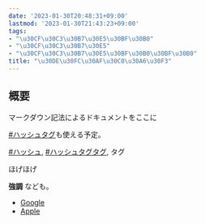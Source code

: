 ```yaml
---
date: '2023-01-30T20:48:31+09:00'
lastmod: '2023-01-30T21:43:23+09:00'
tags:
- "\u30CF\u30C3\u30B7\u30E5\u30BF\u30B0"
- "\u30CF\u30C3\u30B7\u30E5"
- "\u30CF\u30C3\u30B7\u30E5\u30BF\u30B0\u30BF\u30B0"
title: "\u30DE\u30FC\u30AF\u30C0\u30A6\u30F3"
---
```



## 概要


マークダウン記法によるドキュメントをここに


[#ハッシュタグ](https://blog.mikiri.net/tags/%E3%83%8F%E3%83%83%E3%82%B7%E3%83%A5%E3%82%BF%E3%82%B0/)も使える予定。


[#ハッシュ](https://blog.mikiri.net/tags/%E3%83%8F%E3%83%83%E3%82%B7%E3%83%A5/), [#ハッシュタグタグ](https://blog.mikiri.net/tags/%E3%83%8F%E3%83%83%E3%82%B7%E3%83%A5%E3%82%BF%E3%82%B0%E3%82%BF%E3%82%B0/), タグ


ほげほげ


**強調** なども。


* [Google](google.com)
* [Apple](apple.com)
